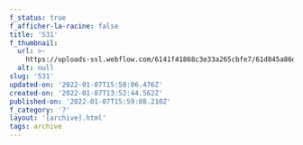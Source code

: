 ```yaml
---
f_status: true
f_afficher-la-racine: false
title: '531'
f_thumbnail:
  url: >-
    https://uploads-ssl.webflow.com/6141f41868c3e33a265cbfe7/61d845a86d1a1a73213fcaa9_531.jpg
  alt: null
slug: '531'
updated-on: '2022-01-07T15:58:06.476Z'
created-on: '2022-01-07T13:52:44.562Z'
published-on: '2022-01-07T15:59:08.210Z'
f_category: '?'
layout: '[archive].html'
tags: archive
---
```



